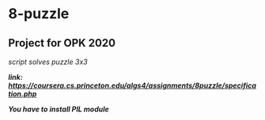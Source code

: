 # 8-puzzle

## Project for OPK 2020

*script solves puzzle 3x3*

***link: https://coursera.cs.princeton.edu/algs4/assignments/8puzzle/specification.php***

***You have to install PIL module***
